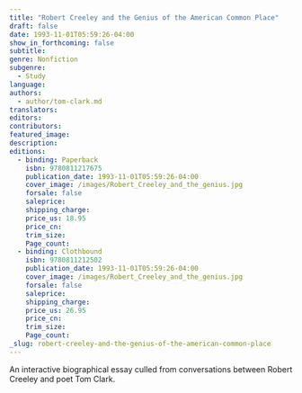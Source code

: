 ```yaml
---
title: "Robert Creeley and the Genius of the American Common Place"
draft: false
date: 1993-11-01T05:59:26-04:00
show_in_forthcoming: false
subtitle:
genre: Nonfiction
subgenre:
  - Study
language:
authors:
  - author/tom-clark.md
translators:
editors:
contributors:
featured_image:
description:
editions:
  - binding: Paperback
    isbn: 9780811217675
    publication_date: 1993-11-01T05:59:26-04:00
    cover_image: /images/Robert_Creeley_and_the_genius.jpg
    forsale: false
    saleprice:
    shipping_charge:
    price_us: 18.95
    price_cn:
    trim_size:
    Page_count:
  - binding: Clothbound
    isbn: 9780811212502
    publication_date: 1993-11-01T05:59:26-04:00
    cover_image: /images/Robert_Creeley_and_the_genius.jpg
    forsale: false
    saleprice:
    shipping_charge:
    price_us: 26.95
    price_cn:
    trim_size:
    Page_count:
_slug: robert-creeley-and-the-genius-of-the-american-common-place
---
```


An interactive biographical essay culled from conversations between Robert Creeley and poet Tom Clark.

